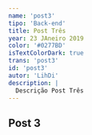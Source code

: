 ```yaml
---
name: 'post3'
tipo: 'Back-end'
title: Post Três
year: 23 JAneiro 2019
color: '#0277BD'
isTextColorDark: true
trans: 'post3'
id: 'post3'
autor: 'LihDi'
description: |
  Descrição Post Três
---
```

## Post 3